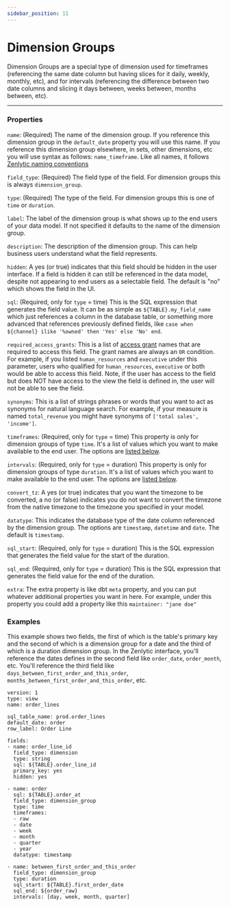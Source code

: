 ```yaml
---
sidebar_position: 11
---
```


# Dimension Groups

Dimension Groups are a special type of dimension used for timeframes (referencing the same date column but having slices for it daily, weekly, monthly, etc), and for intervals (referencing the difference between two date columns and slicing it days between, weeks between, months between, etc).

---

### Properties

`name`: (Required) The name of the dimension group. If you reference this dimension group in the `default_date` property you will use this name. If you reference this dimension group elsewhere, in sets, other dimensions, etc you will use syntax as follows: `name_timeframe`. Like all names, it follows [Zenlytic naming conventions](1_data_modeling.md#naming-conventions)

`field_type`: (Required) The field type of the field. For dimension groups this is always `dimension_group`.

`type`: (Required) The type of the field. For dimension groups this is one of `time` or `duration`.

`label`: The label of the dimension group is what shows up to the end users of your data model. If not specified it defaults to the name of the dimension group.

`description`: The description of the dimension group. This can help business users understand what the field represents.

`hidden`: A yes (or true) indicates that this field should be hidden in the user interface. If a field is hidden it can still be referenced in the data model, despite not appearing to end users as a selectable field. The default is "no" which shows the field in the UI.

`sql`: (Required, only for `type` = time) This is the SQL expression that generates the field value. It can be as simple as `${TABLE}.my_field_name` which just references a column in the database table, or something more advanced that references previously defined fields, like `case when ${channel} ilike '%owned' then 'Yes' else 'No' end`.

`required_access_grants`: This is a list of [access grant](8_access_grants.md) names that are required to access this field. The grant names are always an `OR` condition. For example, if you listed `human_resources` and `executive` under this parameter, users who qualified for `human_resources`, `executive` or both would be able to access this field. Note, if the user has access to the field but does NOT have access to the view the field is defined in, the user will not be able to see the field.

`synonyms`: This is a list of strings phrases or words that you want to act as synonyms for natural language search. For example, if your measure is named `total_revenue` you might have synonyms of `['total sales', 'income']`.

`timeframes`: (Required, only for `type` = time) This property is only for dimension groups of type `time`. It's a list of values which you want to make available to the end user. The options are [listed below](92_dimension_group.md#timeframes).

`intervals`: (Required, only for `type` = duration) This property is only for dimension groups of type `duration`. It's a list of values which you want to make available to the end user. The options are [listed below](92_dimension_group.md#intervals).

`convert_tz`: A yes (or true) indicates that you want the timezone to be converted, a no (or false) indicates you do not want to convert the timezone from the native timezone to the timezone you specified in your model.

`datatype`: This indicates the database type of the date column referenced by the dimension group. The options are `timestamp`, `datetime` and `date`. The default is `timestamp`.

`sql_start`: (Required, only for `type` = duration) This is the SQL expression that generates the field value for the start of the duration.

`sql_end`: (Required, only for `type` = duration) This is the SQL expression that generates the field value for the end of the duration.

`extra`: The extra property is like dbt `meta` property, and you can put whatever additional properties you want in here. For example, under this property you could add a property like this `maintainer: "jane doe"`

### Examples

This example shows two fields, the first of which is the table's primary key and the second of which is a dimension group for a date and the third of which is a duration dimension group. In the Zenlytic interface, you'll reference the dates defines in the second field like `order_date`, `order_month`, etc. You'll reference the third field like `days_between_first_order_and_this_order`, `months_between_first_order_and_this_order`, etc.

```
version: 1
type: view
name: order_lines

sql_table_name: prod.order_lines
default_date: order
row_label: Order Line

fields:
- name: order_line_id
  field_type: dimension
  type: string
  sql: ${TABLE}.order_line_id
  primary_key: yes
  hidden: yes

- name: order
  sql: ${TABLE}.order_at
  field_type: dimension_group
  type: time
  timeframes:
  - raw
  - date
  - week
  - month
  - quarter
  - year
  datatype: timestamp

- name: between_first_order_and_this_order
  field_type: dimension_group
  type: duration
  sql_start: ${TABLE}.first_order_date
  sql_end: ${order_raw}
  intervals: [day, week, month, quarter]
```

